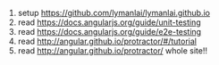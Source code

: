 1. setup https://github.com/lymanlai/lymanlai.github.io
2. read https://docs.angularjs.org/guide/unit-testing
3. read https://docs.angularjs.org/guide/e2e-testing
4. read http://angular.github.io/protractor/#/tutorial
5. read http://angular.github.io/protractor/ whole site!!
